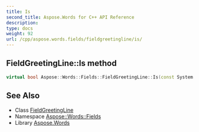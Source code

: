 ```yaml
---
title: Is
second_title: Aspose.Words for C++ API Reference
description: 
type: docs
weight: 92
url: /cpp/aspose.words.fields/fieldgreetingline/is/
---
```

## FieldGreetingLine::Is method




```cpp
virtual bool Aspose::Words::Fields::FieldGreetingLine::Is(const System::TypeInfo &target) const override
```

## See Also

* Class [FieldGreetingLine](../)
* Namespace [Aspose::Words::Fields](../../)
* Library [Aspose.Words](../../../)
